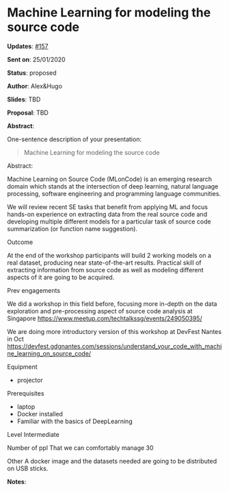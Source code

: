 # Machine Learning for modeling the source code

**Updates**:  [#157](https://github.com/src-d/conferences/issues/157)

**Sent on**:  25/01/2020

**Status**:   proposed

**Author**:   Alex&Hugo

**Slides**:   TBD

**Proposal**: TBD

**Abstract**:

One-sentence description of your presentation:

> Machine Learning for modeling the source code

Abstract:

Machine Learning on Source Code (MLonCode) is an emerging research domain which stands at the intersection of deep learning, natural language processing, software engineering and programming language communities.

We will review recent SE tasks that benefit from applying ML and focus hands-on experience on extracting data from the real source code and developing multiple different models for a particular task of source code summarization (or function name suggestion).

Outcome

At the end of the workshop participants will build 2 working models on a real dataset, producing near state-of-the-art results. Practical skill of extracting information from source code as well as modeling different aspects of it are going to be acquired.

Prev engagements

We did a workshop in this field before, focusing more in-depth on the data exploration and pre-processing aspect of source code analysis at Singapore https://www.meetup.com/techtalkssg/events/249050395/

We are doing more introductory version of this workshop at DevFest Nantes in Oct https://devfest.gdgnantes.com/sessions/understand_your_code_with_machine_learning_on_source_code/

Equipment
 - projector 

Prerequisites
 - laptop
 - Docker installed
 - Familiar with the basics of DeepLearning

Level
 Intermediate

Number of ppl
That we can comfortably manage 30

Other
 A docker image and the datasets needed are going to be distributed on USB sticks.


**Notes**:

